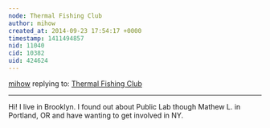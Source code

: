 ```yaml
---
node: Thermal Fishing Club
author: mihow
created_at: 2014-09-23 17:54:17 +0000
timestamp: 1411494857
nid: 11040
cid: 10382
uid: 424624
---
```




[mihow](../profile/mihow) replying to: [Thermal Fishing Club](../notes/liz/08-12-2014/thermal-fishing-club)

----
Hi! I live in Brooklyn. I found out about Public Lab though Mathew L. in Portland, OR and have wanting to get involved in NY.